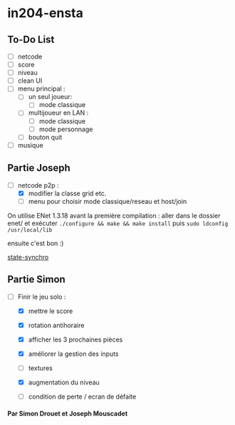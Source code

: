 # in204-ensta

## To-Do List
- [ ] netcode
- [ ] score
- [ ] niveau
- [ ] clean UI 
- [ ] menu principal :
  - [ ] un seul joueur:
    - [ ] mode classique
  - [ ] multijoueur en LAN :
    - [ ] mode classique 
    - [ ] mode personnage
  - [ ] bouton quit
- [ ] musique

## Partie Joseph
- [ ] netcode p2p :
  - [x] modifier la classe grid etc. 
  - [ ] menu pour choisir mode classique/reseau et host/join

On utilise ENet 1.3.18
avant la première compilation : 
aller dans le dossier enet/ et exécuter ```./configure && make && make install``` puis ```sudo ldconfig /usr/local/lib```

ensuite c'est bon :)

[state-synchro](https://gafferongames.com/post/state_synchronization/)

## Partie Simon
- [ ] Finir le jeu solo :
  - [x] mettre le score
  - [x] rotation antihoraire
  - [x] afficher les 3 prochaines pièces
  - [x] améliorer la gestion des inputs
  - [ ] textures
  - [x] augmentation du niveau
  - [ ] condition de perte / ecran de défaite







#### Par Simon Drouet et Joseph Mouscadet
